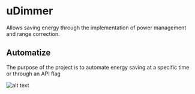 # uDimmer

Allows saving energy through the implementation of power management and range correction.

## Automatize
The purpose of the project is to automate energy saving at a specific time or through an API flag

![alt text](https://raw.githubusercontent.com/unarix/uDimmer/master/udimmer.png)